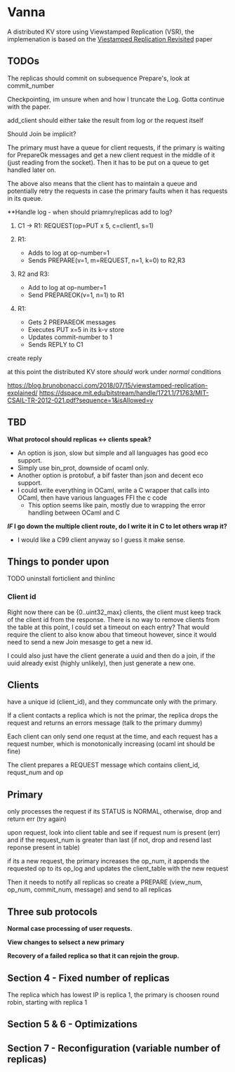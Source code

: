 # Vanna
A distributed KV store using Viewstamped Replication (VSR), the implemenation is based on the [Viestamped Replication Revisited](https://pmg.csail.mit.edu/papers/vr-revisited.pdf) paper

## TODOs

The replicas should commit on subsequence Prepare's, look at commit_number

Checkpointing, im unsure when and how I truncate the Log. Gotta continue with the paper.

add_client should either take the result from log or the request itself 

Should Join be implicit?

The primary must have a queue for client requests, if the primary is waiting for PrepareOk messages and get a new client request in the middle of it (just reading from the socket). Then it has to be put on a queue to get handled later on.

The above also means that the client has to maintain a queue and potentially retry the requests in case the primary faults when it has requests in its queue.

**Handle log - when should priamry/replicas add to log?
1. C1 -> R1: REQUEST(op=PUT x 5, c=client1, s=1)
2. R1: 
   - Adds to log at op-number=1
   - Sends PREPARE(v=1, m=REQUEST, n=1, k=0) to R2,R3

3. R2 and R3:
   - Add to log at op-number=1
   - Send PREPAREOK(v=1, n=1) to R1

4. R1:
   - Gets 2 PREPAREOK messages
   - Executes PUT x=5 in its k-v store
   - Updates commit-number to 1
   - Sends REPLY to C1

create reply

at this point the distributed KV store _should_ work under _normal_ conditions

https://blog.brunobonacci.com/2018/07/15/viewstamped-replication-explained/
https://dspace.mit.edu/bitstream/handle/1721.1/71763/MIT-CSAIL-TR-2012-021.pdf?sequence=1&isAllowed=y

## TBD
**What protocol should replicas <-> clients speak?**
* An option is json, slow but simple and all languages has good eco support.
* Simply use bin_prot, downside of ocaml only.
* Another option is protobuf, a bif faster than json and decent eco support.
* I could write everything in OCaml, write a C wrapper that calls into OCaml, then have various languages FFI the c code 
    * This option seems like pain, mostly due to wrapping the error handling between OCaml and C

**_IF_ I go down the multiple client route, do I write it in C to let others wrap it?**
* I would like a C99 client anyway so I guess it make sense.

## Things to ponder upon

TODO uninstall forticlient and thinlinc

### Client id
Right now there can be {0..uint32_max} clients, the client must keep track of the client id from the response. There is no way to remove clients from the table at this point, I could set a timeout on each entry? That would require the client to also know abou that timeout however, since it would need to send a new Join mesasge to get a new id. 

I could also just have the client generate a uuid and then do a join, if the uuid already exist (highly unlikely), then just generate a new one.

## Clients
have a unique id (client_id), and they communcate only with the primary.

If a client contacts a replica which is not the primar, the replica drops the request and returns an errors message (talk to the primary dummy)

Each client can only send one requst at the time, and each request has a request number, which is monotonically increasing (ocaml int should be fine)

The client prepares a REQUEST message which contains client_id, requst_num and op

## Primary
only processes the request if its STATUS is NORMAL, otherwise, drop and return err (try again)

upon request, look into client table and see if request num is present (err) and if the request_num is greater than last (if not, drop and resend last reponse present in table)

if its a new request, the primary increases the op_num, it appends the requested op to its op_log and updates the client_table with the new request

Then it needs to notify all replicas so create a PREPARE (view_num, op_num, commit_num, message) and send to all replicas

## Three sub protocols
**Normal case processing of user requests.**

**View changes to selsect a new primary**

**Recovery of a failed replica so that it can rejoin the group.**

## Section 4 - Fixed number of replicas

The replica which has lowest IP is replica 1, the primary is choosen round robin, starting with replica 1


## Section 5 & 6 - Optimizations

## Section 7 - Reconfiguration (variable number of replicas)
